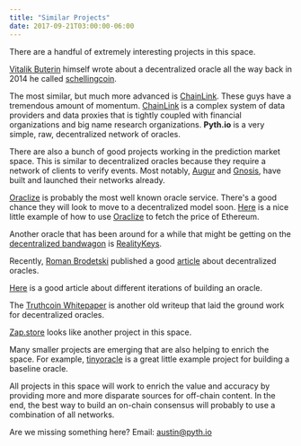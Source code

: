 ```yaml
---
title: "Similar Projects"
date: 2017-09-21T03:00:00-06:00
---
```


There are a handful of extremely interesting projects in this space.

[Vitalik Buterin](https://blog.ethereum.org/author/vitalik-buterin/) himself wrote about a decentralized oracle all the way back in 2014 he called [schellingcoin](https://blog.ethereum.org/2014/03/28/schellingcoin-a-minimal-trust-universal-data-feed/).

The most similar, but much more advanced is [ChainLink](https://link.smartcontract.com/). These guys have a tremendous amount of momentum. [ChainLink](https://link.smartcontract.com/) is a complex system of data providers and data proxies that is tightly coupled with financial organizations and big name research organizations. **Pyth.io** is a very simple, raw, decentralized network of oracles.

There are also a bunch of good projects working in the prediction market space. This is similar to decentralized oracles because they require a network of clients to verify events. Most notably, [Augur](https://augur.net/) and [Gnosis](https://gnosis.pm/), have built and launched their networks already.

[Oraclize](http://www.oraclize.it/) is probably the most well known oracle service. There's a good chance they will look to move to a decentralized model soon. [Here](https://ethereumdev.io/getting-data-internet-oraclize/) is a nice little example of how to use [Oraclize](http://www.oraclize.it/) to fetch the price of Ethereum.

Another oracle that has been around for a while that might be getting on the [decentralized bandwagon](https://medium.com/@edmundedgar/snopes-meets-mechanical-turk-announcing-reality-check-a-crowd-sourced-smart-contract-oracle-551d03468177) is [RealityKeys](https://www.realitykeys.com/).

Recently, [Roman Brodetski](https://github.com/RomanBrodetski) published a good [article](https://medium.com/@roman.brodetski/introducing-oracul-decentralized-oracle-data-feed-solution-for-ethereum-5cab1ca8bb64) about decentralized oracles.

[Here](https://medium.com/@mustwin/building-an-oracle-for-an-ethereum-contract-6096d3e39551) is a good article about different iterations of building an oracle.

The [Truthcoin Whitepaper](http://www.truthcoin.info/papers/truthcoin-whitepaper.pdf) is another old writeup that laid the ground work for decentralized oracles.

[Zap.store](https://zap.store/) looks like another project in this space.

Many smaller projects are emerging that are also helping to enrich the space. For example, [tinyoracle](https://github.com/axic/tinyoracle) is a great little example project for building a baseline oracle.

All projects in this space will work to enrich the value and accuracy by providing more and more disparate sources for off-chain content. In the end, the best way to build an on-chain consensus will probably to use a combination of all networks.

Are we missing something here? Email: austin@pyth.io
